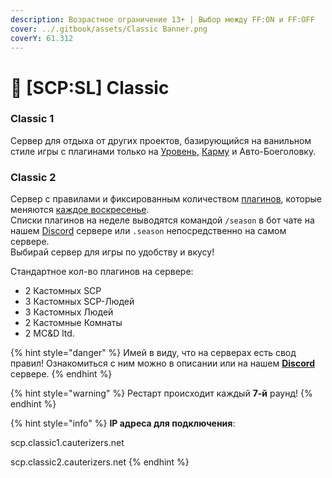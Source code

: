 ```yaml
---
description: Возрастное ограничение 13+ | Выбор между FF:ON и FF:OFF
cover: ../.gitbook/assets/Classic Banner.png
coverY: 61.312
---
```


# 🔫 \[SCP:SL] Classic

### Classic 1

Сервер для отдыха от других проектов, базирующийся на ванильном стиле игры с плагинами только на [Уровень](../scpsl-features/server-systems/level-system.md), [Карму](../scpsl-features/server-systems/karma-system.md) и Авто-Боеголовку.

### Classic 2

Сервер с правилами и фиксированным количеством [плагинов](broken-reference), которые меняются [каждое воскресенье](../scpsl-features/server-systems/seasons-system/).\
Списки плагинов на неделе выводятся командой `/season` в бот чате на нашем [Discord](https://discord.com/invite/376sEKP2tX) сервере или `.season` непосредственно на самом сервере.\
Выбирай сервер для игры по удобству и вкусу!

Стандартное кол-во плагинов на сервере:

* 2 Кастомных SCP
* 3 Кастомных SCP-Людей
* 3 Кастомных Людей
* 2 Кастомные Комнаты
* 2 MC\&D ltd.

{% hint style="danger" %}
Имей в виду, что на серверах есть свод правил! Ознакомиться с ним можно в описании или на нашем [**Discord**](https://discord.com/invite/376sEKP2tX) сервере.
{% endhint %}

{% hint style="warning" %}
Рестарт происходит каждый **7-й** раунд!
{% endhint %}

{% hint style="info" %}
**IP адреса для подключения**:

scp.classic1.cauterizers.net

scp.classic2.cauterizers.net
{% endhint %}
